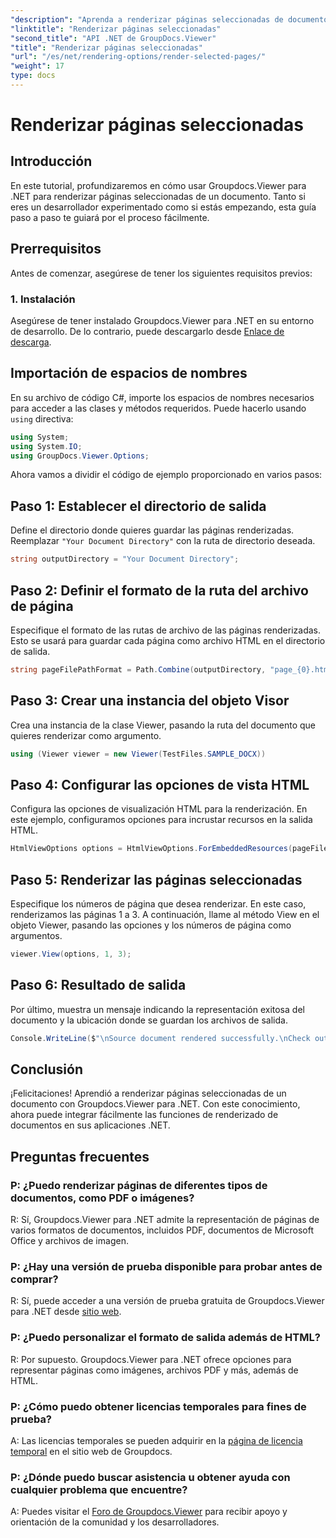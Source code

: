 ```yaml
---
"description": "Aprenda a renderizar páginas seleccionadas de documentos con Groupdocs.Viewer para .NET. Tutorial paso a paso con ejemplos de código."
"linktitle": "Renderizar páginas seleccionadas"
"second_title": "API .NET de GroupDocs.Viewer"
"title": "Renderizar páginas seleccionadas"
"url": "/es/net/rendering-options/render-selected-pages/"
"weight": 17
type: docs
---
```

# Renderizar páginas seleccionadas

## Introducción

En este tutorial, profundizaremos en cómo usar Groupdocs.Viewer para .NET para renderizar páginas seleccionadas de un documento. Tanto si eres un desarrollador experimentado como si estás empezando, esta guía paso a paso te guiará por el proceso fácilmente.

## Prerrequisitos

Antes de comenzar, asegúrese de tener los siguientes requisitos previos:

### 1. Instalación

Asegúrese de tener instalado Groupdocs.Viewer para .NET en su entorno de desarrollo. De lo contrario, puede descargarlo desde [Enlace de descarga](https://releases.groupdocs.com/viewer/net/).

## Importación de espacios de nombres

En su archivo de código C#, importe los espacios de nombres necesarios para acceder a las clases y métodos requeridos. Puede hacerlo usando `using` directiva:

```csharp
using System;
using System.IO;
using GroupDocs.Viewer.Options;
```

Ahora vamos a dividir el código de ejemplo proporcionado en varios pasos:

## Paso 1: Establecer el directorio de salida

Define el directorio donde quieres guardar las páginas renderizadas. Reemplazar `"Your Document Directory"` con la ruta de directorio deseada.

```csharp
string outputDirectory = "Your Document Directory";
```

## Paso 2: Definir el formato de la ruta del archivo de página

Especifique el formato de las rutas de archivo de las páginas renderizadas. Esto se usará para guardar cada página como archivo HTML en el directorio de salida.

```csharp
string pageFilePathFormat = Path.Combine(outputDirectory, "page_{0}.html");
```

## Paso 3: Crear una instancia del objeto Visor

Crea una instancia de la clase Viewer, pasando la ruta del documento que quieres renderizar como argumento.

```csharp
using (Viewer viewer = new Viewer(TestFiles.SAMPLE_DOCX))
```

## Paso 4: Configurar las opciones de vista HTML

Configura las opciones de visualización HTML para la renderización. En este ejemplo, configuramos opciones para incrustar recursos en la salida HTML.

```csharp
HtmlViewOptions options = HtmlViewOptions.ForEmbeddedResources(pageFilePathFormat);
```

## Paso 5: Renderizar las páginas seleccionadas

Especifique los números de página que desea renderizar. En este caso, renderizamos las páginas 1 a 3. A continuación, llame al método View en el objeto Viewer, pasando las opciones y los números de página como argumentos.

```csharp
viewer.View(options, 1, 3);
```

## Paso 6: Resultado de salida

Por último, muestra un mensaje indicando la representación exitosa del documento y la ubicación donde se guardan los archivos de salida.

```csharp
Console.WriteLine($"\nSource document rendered successfully.\nCheck output in {outputDirectory}.");
```

## Conclusión

¡Felicitaciones! Aprendió a renderizar páginas seleccionadas de un documento con Groupdocs.Viewer para .NET. Con este conocimiento, ahora puede integrar fácilmente las funciones de renderizado de documentos en sus aplicaciones .NET.

## Preguntas frecuentes

### P: ¿Puedo renderizar páginas de diferentes tipos de documentos, como PDF o imágenes?

R: Sí, Groupdocs.Viewer para .NET admite la representación de páginas de varios formatos de documentos, incluidos PDF, documentos de Microsoft Office y archivos de imagen.

### P: ¿Hay una versión de prueba disponible para probar antes de comprar?

R: Sí, puede acceder a una versión de prueba gratuita de Groupdocs.Viewer para .NET desde [sitio web](https://releases.groupdocs.com/).

### P: ¿Puedo personalizar el formato de salida además de HTML?

R: Por supuesto. Groupdocs.Viewer para .NET ofrece opciones para representar páginas como imágenes, archivos PDF y más, además de HTML.

### P: ¿Cómo puedo obtener licencias temporales para fines de prueba?

A: Las licencias temporales se pueden adquirir en la [página de licencia temporal](https://purchase.groupdocs.com/temporary-license/) en el sitio web de Groupdocs.

### P: ¿Dónde puedo buscar asistencia u obtener ayuda con cualquier problema que encuentre?

A: Puedes visitar el [Foro de Groupdocs.Viewer](https://forum.groupdocs.com/c/viewer/9) para recibir apoyo y orientación de la comunidad y los desarrolladores.